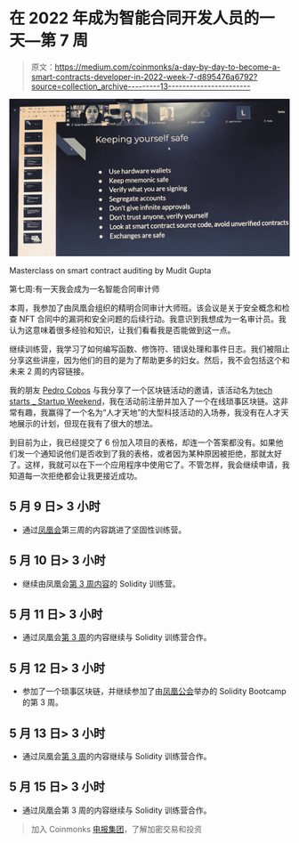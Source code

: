 # 在 2022 年成为智能合同开发人员的一天—第 7 周

> 原文：<https://medium.com/coinmonks/a-day-by-day-to-become-a-smart-contracts-developer-in-2022-week-7-d895476a6792?source=collection_archive---------13----------------------->

![](img/6c49f1bba18d959da1dafa8dfa0bdf66.png)

Masterclass on smart contract auditing by Mudit Gupta

第七周:有一天我会成为一名智能合同审计师

本周，我参加了由凤凰会组织的精明合同审计大师班。该会议是关于安全概念和检查 NFT 合同中的漏洞和安全问题的后续行动。我意识到我想成为一名审计员。我认为这意味着很多经验和知识，让我们看看我是否能做到这一点。

继续训练营，我学习了如何编写函数、修饰符、错误处理和事件日志。我们被阻止分享这些讲座，因为他们的目的是为了帮助更多的妇女。然后，我不会包括这个和未来 2 周的内容链接。

我的朋友 [Pedro Cobos](https://www.youtube.com/watch?v=cyqQGaIcFfs) 与我分享了一个区块链活动的邀请，该活动名为[tech starts _ Startup Weekend](https://www.techstars.com/communities/startup-weekend)，我在活动前注册并加入了一个在线琐事区块链。这非常有趣，我赢得了一个名为“人才天地”的大型科技活动的入场券，我没有在人才天地展示的计划，但现在我有了很大的想法。

到目前为止，我已经提交了 6 份加入项目的表格，却连一个答案都没有。如果他们发一个通知说他们是否收到了我的表格，或者因为某种原因被拒绝，那就太好了。这样，我就可以在下一个应用程序中使用它了。不管怎样，我会继续申请，我知道每一次拒绝都会让我更接近成功。

## 5 月 9 日> 3 小时

*   通过[凤凰会](https://port.oceanprotocol.com/t/the-phoenix-guild/1279)第三周的内容跳进了坚固性训练营。

## 5 月 10 日> 3 小时

*   继续由凤凰会[第 3 周内容](https://port.oceanprotocol.com/t/the-phoenix-guild/1279)的 Solidity 训练营。

## 5 月 11 日> 3 小时

*   通过凤凰会[第 3 周](https://port.oceanprotocol.com/t/the-phoenix-guild/1279)的内容继续与 Solidity 训练营合作。

## 5 月 12 日> 3 小时

*   参加了一个琐事区块链，并继续参加了由[凤凰公会](https://port.oceanprotocol.com/t/the-phoenix-guild/1279)举办的 Solidity Bootcamp 的第 3 周。

## 5 月 13 日> 3 小时

*   通过凤凰会[第 3 周](https://port.oceanprotocol.com/t/the-phoenix-guild/1279)的内容继续与 Solidity 训练营合作。

## 5 月 15 日> 3 小时

*   通过凤凰会第 3 周的内容继续与 Solidity 训练营合作。

> 加入 Coinmonks [电报集团](https://t.me/joinchat/Trz8jaxd6xEsBI4p)，了解加密交易和投资
